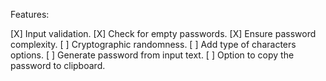 Features:

[X] Input validation.
[X] Check for empty passwords.
[X] Ensure password complexity.
[ ] Cryptographic randomness.
[ ] Add type of characters options.
[ ] Generate password from input text.
[ ] Option to copy the password to clipboard.